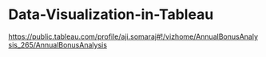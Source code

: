 # Data-Visualization-in-Tableau

https://public.tableau.com/profile/aji.somaraj#!/vizhome/AnnualBonusAnalysis_265/AnnualBonusAnalysis
